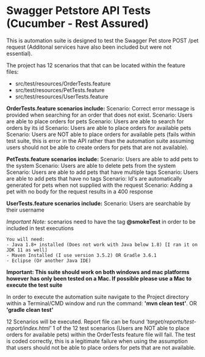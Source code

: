 Swagger Petstore API Tests (Cucumber - Rest Assured) 
==========================================
This is automation suite is designed to test the Swagger Pet store POST /pet request (Additonal services have also been included but were not essential).

The project has 12 scenarios that that can be located within the feature files: 
 - src/test/resources/OrderTests.feature
 - src/test/resources/PetTests.feature
 - src/test/resources/UserTests.feature  

**OrderTests.feature scenarios include:**
    Scenario: Correct error message is provided when searching for an order that does not exist.
    Scenario: Users are able to place orders for pets
    Scenario: Users are able to search for orders by its id
    Scenario: Users are able to place orders for available pets
    Scenario: Users are NOT able to place orders for available pets (fails within test suite, this is error in the API rather than the automation suite assuming users should not be able to create orders for pets that are not available).

**PetTests.feature scenarios include:**
    Scenario: Users are able to add pets to the system
    Scenario: Users are able to delete pets from the system
    Scenario: Users are able to add pets that have multiple tags
    Scenario: Users are able to add pets that have no tags
    Scenario: Id's are automatically generated for pets when not supplied with the request
    Scenario: Adding a pet with no body for the request results in a 400 response 
    
**UserTests.feature scenarios include:**
    Scenario: Users are searchable by their username
    
*Important Note:* scenarios need to have the tag **@smokeTest** in order to be included in test executions
```
You will need:
- Java 1.8+ installed (Does not work with Java below 1.8) [I ran it on JDK 11 as well]
- Maven Installed (I use version 3.5.2) OR Gradle 3.6.1
- Eclipse (Or another Java IDE)
```
**Important: This suite should work on both windows and mac platforms however has only been tested on a Mac. If possible please use a Mac to execute the test suite**

In order to execute the automation suite navigate to the Project directory within a Terminal/CMD window and run the command: **'mvn clean test'**. OR
**'gradle clean test'**

12 Scenarios will be executed. Report file can be found *'target/reports/test-report/index.html'*
1 of the 12 test scenarios (Users are NOT able to place orders for available pets) within the OrderTests feature file will fail. The test is coded correctly, this is a legitimate failure when using the assumption that users should not be able to place orders for pets that are not available.

